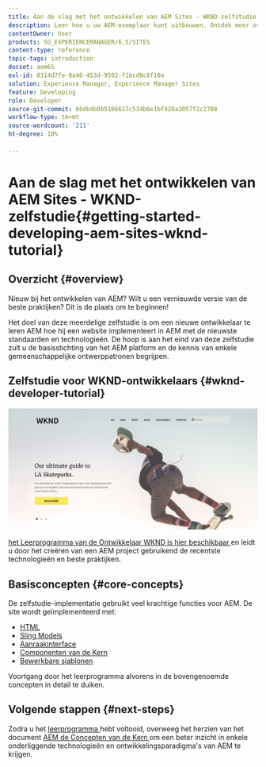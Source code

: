 ```yaml
---
title: Aan de slag met het ontwikkelen van AEM Sites - WKND-zelfstudie
description: Leer hoe u uw AEM-exemplaar kunt uitbouwen. Ontdek meer over het platform en de onderdelen, en over tools voor ontwikkeling en personalisatie.
contentOwner: User
products: SG_EXPERIENCEMANAGER/6.5/SITES
content-type: reference
topic-tags: introduction
docset: aem65
exl-id: 8314d7fe-0a46-453d-9592-f1bcd8c8f10a
solution: Experience Manager, Experience Manager Sites
feature: Developing
role: Developer
source-git-commit: 66db4b0b5106617c534b6e1bf428a3057f2c2708
workflow-type: tm+mt
source-wordcount: '211'
ht-degree: 10%

---
```



# Aan de slag met het ontwikkelen van AEM Sites - WKND-zelfstudie{#getting-started-developing-aem-sites-wknd-tutorial}

## Overzicht {#overview}

Nieuw bij het ontwikkelen van AEM? Wilt u een vernieuwde versie van de beste praktijken? Dit is de plaats om te beginnen!

Het doel van deze meerdelige zelfstudie is om een nieuwe ontwikkelaar te leren AEM hoe hij een website implementeert in AEM met de nieuwste standaarden en technologieën. De hoop is aan het eind van deze zelfstudie zult u de basisstichting van het AEM platform en de kennis van enkele gemeenschappelijke ontwerppatronen begrijpen.

## Zelfstudie voor WKND-ontwikkelaars {#wknd-developer-tutorial}

![ WKND ](assets/screen_shot_2018-11-23at152453.png)

[ het Leerprogramma van de Ontwikkelaar WKND is hier beschikbaar ](https://experienceleague.adobe.com/docs/experience-manager-learn/getting-started-wknd-tutorial-develop/overview.html) en leidt u door het creëren van een AEM project gebruikend de recentste technologieën en beste praktijken.

## Basisconcepten {#core-concepts}

De zelfstudie-implementatie gebruikt veel krachtige functies voor AEM. De site wordt geïmplementeerd met:

* [ HTML ](https://experienceleague.adobe.com/docs/experience-manager-htl/content/overview.html)
* [ Sling Models ](https://sling.apache.org/documentation/bundles/models.html)
* [Aanraakinterface](/help/sites-developing/touch-ui-concepts.md)
* [ Componenten van de Kern ](https://experienceleague.adobe.com/docs/experience-manager-core-components/using/introduction.html)
* [Bewerkbare sjablonen](/help/sites-developing/page-templates-editable.md)

Voortgang door het leerprogramma alvorens in de bovengenoemde concepten in detail te duiken.

## Volgende stappen {#next-steps}

Zodra u het [ leerprogramma ](https://helpx.adobe.com/experience-manager/kt/sites/using/getting-started-wknd-tutorial-develop.html) hebt voltooid, overweeg het herzien van het document [ AEM de Concepten van de Kern ](/help/sites-developing/the-basics.md) om een beter inzicht in enkele onderliggende technologieën en ontwikkelingsparadigma&#39;s van AEM te krijgen.
